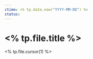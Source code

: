 ```yaml
---
ctime: <% tp.date.now("YYYY-MM-DD") %>
status: 
---
```

# <% tp.file.title %>

<% tp.file.cursor(1) %>